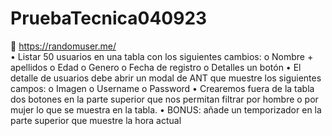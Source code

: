# PruebaTecnica040923

	https://randomuser.me/  
•	Listar 50 usuarios en una tabla con los siguientes cambios:
o	Nombre + apellidos
o	Edad
o	Genero
o	Fecha de registro
o	Detalles un botón 
•	El detalle de usuarios debe abrir un modal de ANT que muestre los siguientes campos:
o	Imagen
o	Username
o	Password
•	Crearemos fuera de la tabla dos botones en la parte superior que nos permitan filtrar por hombre o por mujer lo que se muestra en la tabla.
•	BONUS: añade un temporizador en la parte superior que muestre la hora actual